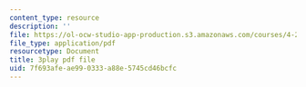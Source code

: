 ```yaml
---
content_type: resource
description: ''
file: https://ol-ocw-studio-app-production.s3.amazonaws.com/courses/4-241j-theory-of-city-form-spring-2013/7f693afeae990333a88e5745cd46bcfc_LYudSLnQEkY.pdf
file_type: application/pdf
resourcetype: Document
title: 3play pdf file
uid: 7f693afe-ae99-0333-a88e-5745cd46bcfc
---
```

